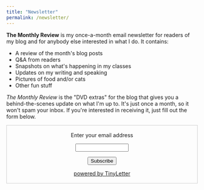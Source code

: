 ```yaml
---
title: "Newsletter"
permalink: /newsletter/
---
```

**The Monthly Review** is my once-a-month email newsletter for readers of my blog and for anybody else interested in what I do. It contains:

+ A review of the month's blog posts
+ Q&A from readers
+ Snapshots on what's happening in my classes
+ Updates on my writing and speaking
+ Pictures of food and/or cats
+ Other fun stuff

_The Monthly Review_ is the "DVD extras" for the blog that gives you a behind-the-scenes update on what I'm up to. It's just once a month, so it won't spam your inbox. If you're interested in receiving it, just fill out the form below.

<form style="border:1px solid #ccc;padding:3px;text-align:center;" action="https://tinyletter.com/rtalbert" method="post" target="popupwindow" onsubmit="window.open('https://tinyletter.com/rtalbert', 'popupwindow', 'scrollbars=yes,width=800,height=600');return true"><p><label for="tlemail">Enter your email address</label></p><p><input type="text" style="width:140px" name="email" id="tlemail" /></p><input type="hidden" value="1" name="embed"/><input type="submit" value="Subscribe" /><p><a href="https://tinyletter.com" target="_blank">powered by TinyLetter</a></p></form>
